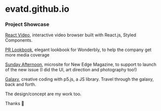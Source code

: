 # evatd.github.io

### Project Showcase 

[React Video](https://evatd.github.io/react-video/), interactive video browser built with React.js, Styled Components.

[PR Lookbook](https://pr.wonderbly.com/), elegant lookbook for Wonderbly, to help the company get more media coverage

[Sunday Afternoon](https://evatd.github.io/afternoon-walk/), microsite for New Edge Magazine, to support to launch of the new issue (I did the UI, art direction and photography too!)

[Galaxy](https://evatd.github.io/galaxy/), creative coding with p5.js, a JS library. Travel through the galaxy, back and forth.

The design/concept are my work too.

Thanks 🤗
